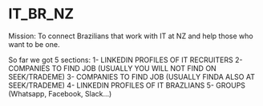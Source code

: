 # IT_BR_NZ
Mission: To connect Brazilians that work with IT at NZ and help those who want to be one.

So far we got 5 sections:
1- LINKEDIN PROFILES OF IT RECRUITERS
2- COMPANIES TO FIND JOB (USUALLY YOU WILL NOT FIND ON SEEK/TRADEME)
3- COMPANIES TO FIND JOB (USUALLY FINDA ALSO AT SEEK/TRADEME)
4- LINKEDIN PROFILES OF IT BRAZLIANS
5- GROUPS (Whatsapp, Facebook, Slack...)
